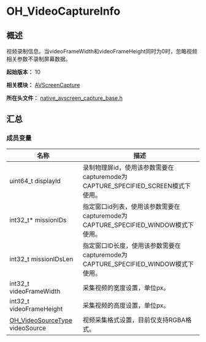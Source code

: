 # OH_VideoCaptureInfo
<!--Kit: Media Kit-->
<!--Subsystem: Multimedia-->
<!--Owner: @zzs_911-->
<!--SE: @stupig001-->
<!--TSE: @xdlinc-->

## 概述

视频录制信息。当videoFrameWidth和videoFrameHeight同时为0时，忽略视频相关参数不录制屏幕数据。

**起始版本：** 10

**相关模块：** [AVScreenCapture](capi-avscreencapture.md)

**所在头文件：** [native_avscreen_capture_base.h](capi-native-avscreen-capture-base-h.md)

## 汇总

### 成员变量

| 名称 | 描述 |
| -- | -- |
| uint64_t displayId | 录制物理屏id，使用该参数需要在capturemode为CAPTURE_SPECIFIED_SCREEN模式下使用。 |
| int32_t* missionIDs | 指定窗口id列表，使用该参数需要在capturemode为CAPTURE_SPECIFIED_WINDOW模式下使用。 |
| int32_t missionIDsLen | 指定窗口ID长度，使用该参数需要在capturemode为CAPTURE_SPECIFIED_WINDOW模式下使用。 |
| int32_t videoFrameWidth | 采集视频的宽度设置，单位px。 |
| int32_t videoFrameHeight | 采集视频的高度设置，单位px。 |
| [OH_VideoSourceType](capi-native-avscreen-capture-base-h.md#oh_videosourcetype) videoSource | 视频采集格式设置，目前仅支持RGBA格式。 |


